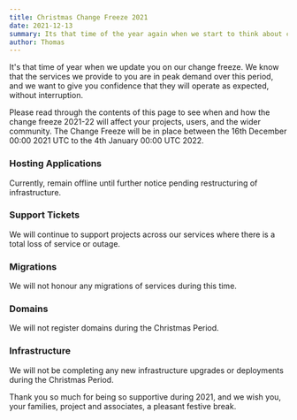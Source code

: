 ```yaml
---
title: Christmas Change Freeze 2021
date: 2021-12-13
summary: Its that time of the year again when we start to think about changes and maintenance around the Christmas Period
author: Thomas
---
```


It's that time of year when we update you on our change freeze.
We know that the services we provide to you are in peak demand over this period, and we want to give you confidence that they will operate as expected, without interruption.

Please read through the contents of this page to see when and how the change freeze 2021-22 will affect your projects, users, and the wider community. The Change Freeze will be in place between the 16th December 00:00 2021 UTC to the 4th January 00:00 UTC 2022.

### Hosting Applications
Currently, remain offline until further notice pending restructuring of infrastructure.

### Support Tickets
We will continue to support projects across our services where there is a total loss of service or outage.

### Migrations
We will not honour any migrations of services during this time.

### Domains
We will not register domains during the Christmas Period.

### Infrastructure
We will not be completing any new infrastructure upgrades or deployments during the Christmas Period.

Thank you so much for being so supportive during 2021, and we wish you, your families, project and associates, a pleasant festive break.


